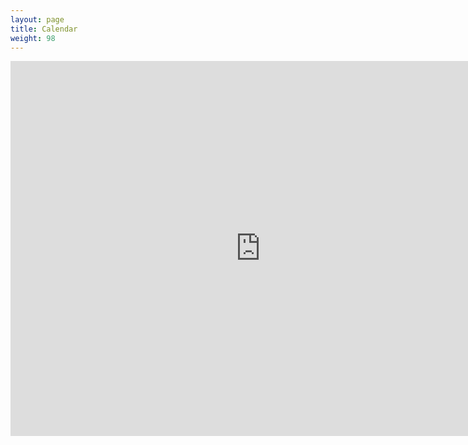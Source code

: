 ```yaml
---
layout: page
title: Calendar
weight: 98
---
```

<iframe src="https://calendar.google.com/calendar/embed?title=Meetings%20and%20Events&amp;showPrint=0&amp;showCalendars=0&amp;showTz=0&amp;height=600&amp;wkst=1&amp;bgcolor=%23FFFFFF&amp;src=texlugsa%40gmail.com&amp;color=%23182C57&amp;src=og5vu0lae94trrechtd1ah6io0%40group.calendar.google.com&amp;color=%232F6309&amp;src=b6v4lr9v8durscvgj1qc6otebg%40group.calendar.google.com&amp;color=%232952A3&amp;ctz=America%2FChicago" style="border-width:0" width="800" height="600" frameborder="0" scrolling="no"></iframe>
